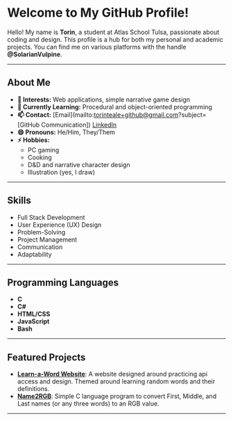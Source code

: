 # Welcome to My GitHub Profile!

Hello! My name is **Torin**, a student at Atlas School Tulsa, passionate about coding and design. This profile is a hub for both my personal and academic projects. You can find me on various platforms with the handle **@SolarianVulpine**.

---

## About Me

- **👀 Interests:** Web applications, simple narrative game design
- **🌱 Currently Learning:** Procedural and object-oriented programming
- **📫 Contact:** [Email](mailto:torinteale+github@gmail.com?subject=[GitHub Communication]) [LinkedIn](www.linkedin.com/in/torin-teale)
- **😄 Pronouns:** He/Him, They/Them
- **⚡ Hobbies:**
  - PC gaming
  - Cooking
  - D&D and narrative character design
  - Illustration (yes, I draw)

---

## Skills

- Full Stack Development
- User Experience (UX) Design
- Problem-Solving
- Project Management
- Communication
- Adaptability

---

## Programming Languages

- **C**
- **C#**
- **HTML/CSS**
- **JavaScript**
- **Bash**

---

## Featured Projects

- **[Learn-a-Word Website]([project-link](https://github.com/SolarianVulpine/Learn-a-Word))**: A website designed around practicing api access and design. Themed around learning random words and their definitions.
- **[Name2RGB]([another-project-link](https://github.com/SolarianVulpine/nameToRGB))**: Simple C language program to convert First, Middle, and Last names (or any three words) to an RGB value.
---

<!---
SolarianVulpine/SolarianVulpine is a ✨ special ✨ repository because its `README.md` (this file) appears on your GitHub profile.
You can click the Preview link to take a look at your changes.
--->
